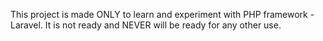 This project is made ONLY to learn and experiment with PHP framework - Laravel. It is not ready and NEVER will be ready for any other use.